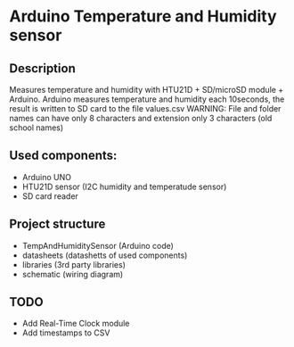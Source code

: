 # Arduino Temperature and Humidity sensor

## Description
Measures temperature and humidity with HTU21D + SD/microSD module + Arduino.
Arduino measures temperature and humidity each 10seconds, the result is written to SD card to the file values.csv
WARNING: File and folder names can have only 8 characters and extension only 3 characters (old school names)


## Used components:
- Arduino UNO
- HTU21D sensor (I2C humidity and temperatude sensor)
- SD card reader

## Project structure
- TempAndHumiditySensor (Arduino code)
- datasheets (datashetts of used components)
- libraries (3rd party libraries)
- schematic (wiring diagram)

## TODO
- Add Real-Time Clock module
- Add timestamps to CSV

